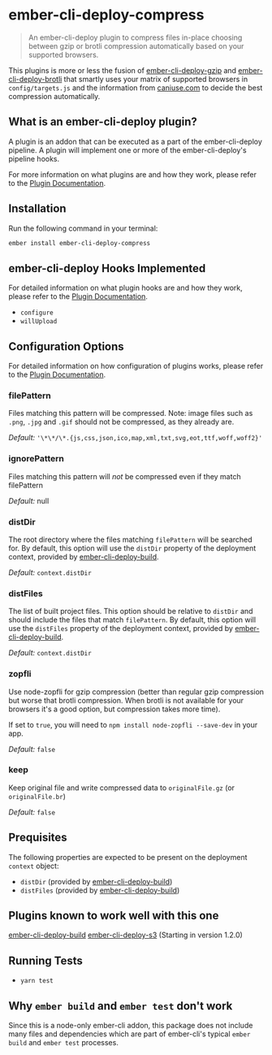 # ember-cli-deploy-compress

> An ember-cli-deploy plugin to compress files in-place choosing between gzip or brotli compression automatically based on your supported browsers.

This plugins is more or less the fusion of [ember-cli-deploy-gzip](https://github.com/ember-cli-deploy/ember-cli-deploy-gzip) and [ember-cli-deploy-brotli](https://github.com/mfeckie/ember-cli-deploy-brotli) that smartly uses your matrix of supported browsers in `config/targets.js` and the information
from [caniuse.com](https://caniuse.com/#feat=brotli) to decide the best compression automatically.

## What is an ember-cli-deploy plugin?

A plugin is an addon that can be executed as a part of the ember-cli-deploy pipeline. A plugin will implement one or more of the ember-cli-deploy's pipeline hooks.

For more information on what plugins are and how they work, please refer to the [Plugin Documentation][1].

## Installation

Run the following command in your terminal:

```bash
ember install ember-cli-deploy-compress
```

## ember-cli-deploy Hooks Implemented

For detailed information on what plugin hooks are and how they work, please refer to the [Plugin Documentation][1].

- `configure`
- `willUpload`

## Configuration Options

For detailed information on how configuration of plugins works, please refer to the [Plugin Documentation][1].

### filePattern

Files matching this pattern will be compressed.
Note: image files such as `.png`, `.jpg` and `.gif` should not be compressed, as they already are.

*Default:* `'\*\*/\*.{js,css,json,ico,map,xml,txt,svg,eot,ttf,woff,woff2}'`

### ignorePattern

Files matching this pattern will *not* be compressed even if they match filePattern

*Default:* null

### distDir

The root directory where the files matching `filePattern` will be searched for. By default, this option will use the `distDir` property of the deployment context, provided by [ember-cli-deploy-build][2].

*Default:* `context.distDir`

### distFiles

The list of built project files. This option should be relative to `distDir` and should include the files that match `filePattern`. By default, this option will use the `distFiles` property of the deployment context, provided by [ember-cli-deploy-build][2].

*Default:* `context.distDir`

### zopfli

Use node-zopfli for gzip compression (better than regular gzip compression but worse that brotli compression. When brotli is not available for your
browsers it's a good option, but compression takes more time).

If set to `true`, you will need to `npm install node-zopfli --save-dev` in your app.

*Default:* `false`

### keep

Keep original file and write compressed data to `originalFile.gz` (or `originalFile.br`)

*Default:* `false`

## Prequisites

The following properties are expected to be present on the deployment `context` object:

- `distDir`      (provided by [ember-cli-deploy-build][2])
- `distFiles`    (provided by [ember-cli-deploy-build][2])

## Plugins known to work well with this one

[ember-cli-deploy-build][2]
[ember-cli-deploy-s3][3] (Starting in version 1.2.0)

## Running Tests

* `yarn test`

## Why `ember build` and `ember test` don't work

Since this is a node-only ember-cli addon, this package does not include many files and dependencies which are part of ember-cli's typical `ember build` and `ember test` processes.

[1]: http://ember-cli-deploy.github.io/ember-cli-deploy/plugins/ "Plugin Documentation"
[2]: https://github.com/zapnito/ember-cli-deploy-build "ember-cli-deploy-build"
[3]: https://github.com/zapnito/ember-cli-deploy-s3 "ember-cli-deploy-s3"
